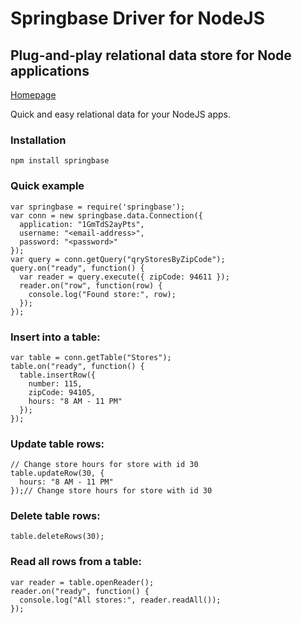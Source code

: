 # Springbase Driver for NodeJS
## Plug-and-play relational data store for Node applications
<a href="http://springbase.com/node-driver">Homepage</a>

Quick and easy relational data for your NodeJS apps.

### Installation

    npm install springbase

### Quick example

    var springbase = require('springbase');
    var conn = new springbase.data.Connection({ 
      application: "1GmTdS2ayPts", 
      username: "<email-address>", 
      password: "<password>" 
    });
    var query = conn.getQuery("qryStoresByZipCode");
    query.on("ready", function() {
      var reader = query.execute({ zipCode: 94611 });
      reader.on("row", function(row) {
        console.log("Found store:", row);
      });
    });

### Insert into a table:

    var table = conn.getTable("Stores");
    table.on("ready", function() {
      table.insertRow({
        number: 115,
        zipCode: 94105,
        hours: "8 AM - 11 PM"
      });
    });

### Update table rows:

    // Change store hours for store with id 30
    table.updateRow(30, {
      hours: "8 AM - 11 PM"
    });// Change store hours for store with id 30

### Delete table rows:

    table.deleteRows(30);

### Read all rows from a table:

    var reader = table.openReader();
    reader.on("ready", function() {
      console.log("All stores:", reader.readAll());
    });
